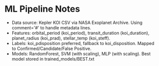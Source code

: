 # ML Pipeline Notes

- Data source: Kepler KOI CSV via NASA Exoplanet Archive. Using comment='#' to handle metadata lines.
- Features: orbital_period (koi_period), transit_duration (koi_duration), planet_radius (koi_prad), stellar_temp (koi_steff).
- Labels: koi_pdisposition preferred, fallback to koi_disposition. Mapped to Confirmed/Candidate/False Positive.
- Models: RandomForest, SVM (with scaling), MLP (with scaling). Best model stored in trained_models/BEST.txt
